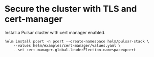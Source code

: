 # Secure the cluster with TLS and cert-manager

Install a Pulsar cluster with cert manager enabled.
```
helm install pcert -n pcert --create-namespace helm/pulsar-stack \
    --values helm/examples/cert-manager/values.yaml \
    --set cert-manager.global.leaderElection.namespace=pcert 
```

